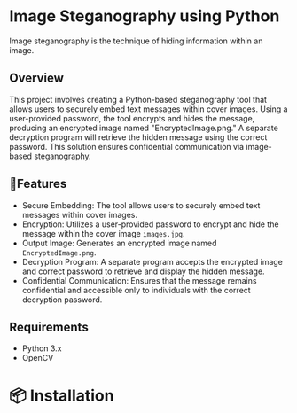 # Image Steganography using Python
Image steganography is the technique of hiding information within an image. 

## Overview
This project involves creating a Python-based steganography tool that allows users to securely embed text messages within cover images. Using a user-provided password, the tool encrypts and hides the message, producing an encrypted image named "EncryptedImage.png." A separate decryption program will retrieve the hidden message using the correct password. This solution ensures confidential communication via image-based steganography.

## 🚀Features
   - Secure Embedding: The tool allows users to securely embed text messages within cover images. 
   - Encryption: Utilizes a user-provided password to encrypt and hide the message within the cover image `images.jpg`.
   - Output Image: Generates an encrypted image named `EncryptedImage.png`.
   - Decryption Program: A separate program accepts the encrypted image and correct password to retrieve and display the hidden message.
   - Confidential Communication: Ensures that the message remains confidential and accessible only to individuals with the correct decryption password.

## Requirements
   - Python 3.x
   - OpenCV
     
# 📦 Installation
 

